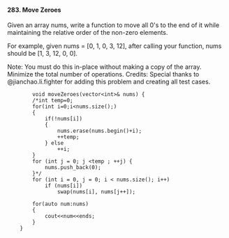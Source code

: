 #### 283. Move Zeroes

Given an array nums, write a function to move all 0's to the end of it while maintaining the relative order of the non-zero elements.

For example, given nums = [0, 1, 0, 3, 12], after calling your function, nums should be [1, 3, 12, 0, 0].

Note:
You must do this in-place without making a copy of the array.
Minimize the total number of operations.
Credits:
Special thanks to @jianchao.li.fighter for adding this problem and creating all test cases.

```language
        void moveZeroes(vector<int>& nums) {
        /*int temp=0;
        for(int i=0;i<nums.size();)
        {
            if(!nums[i])
            {
                nums.erase(nums.begin()+i);
                ++temp;
            } else
                ++i;
        }
        for (int j = 0; j <temp ; ++j) {
            nums.push_back(0);
        }*/
        for (int i = 0, j = 0; i < nums.size(); i++)
            if (nums[i])
                swap(nums[i], nums[j++]);

        for(auto num:nums)
        {
            cout<<num<<ends;
        }
    }
```